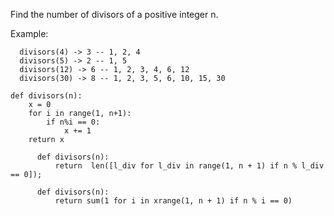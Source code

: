 Find the number of divisors of a positive integer n.

Example:

      divisors(4) -> 3 -- 1, 2, 4
      divisors(5) -> 2 -- 1, 5
      divisors(12) -> 6 -- 1, 2, 3, 4, 6, 12
      divisors(30) -> 8 -- 1, 2, 3, 5, 6, 10, 15, 30
```     
def divisors(n):
    x = 0
    for i in range(1, n+1):
        if n%i == 0:
            x += 1
    return x
```

          def divisors(n):
              return  len([l_div for l_div in range(1, n + 1) if n % l_div == 0]);
```
      def divisors(n):
          return sum(1 for i in xrange(1, n + 1) if n % i == 0)
```
